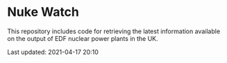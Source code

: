 # Nuke Watch

This repository includes code for retrieving the latest information available on the output of EDF nuclear power plants in the UK.

Last updated: 2021-04-17 20:10